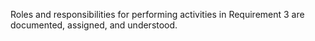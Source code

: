 Roles and responsibilities for performing activities in Requirement 3 are documented, assigned, and understood.
